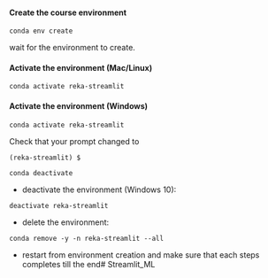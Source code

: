 #### Create the course environment

```
conda env create
```

wait for the environment to create.

#### Activate the environment (Mac/Linux)
```
conda activate reka-streamlit
```

#### Activate the environment (Windows)
```
conda activate reka-streamlit
```

Check that your prompt changed to

```
(reka-streamlit) $
```




```
conda deactivate
```

- deactivate the environment (Windows 10):

```
deactivate reka-streamlit
```

- delete the environment:

```
conda remove -y -n reka-streamlit --all
```

- restart from environment creation and make sure that each steps completes till the end# Streamlit_ML
